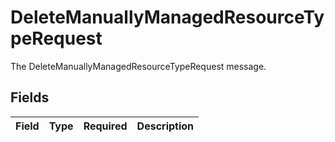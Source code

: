 # DeleteManuallyManagedResourceTypeRequest

The DeleteManuallyManagedResourceTypeRequest message.


## Fields

| Field       | Type        | Required    | Description |
| ----------- | ----------- | ----------- | ----------- |
